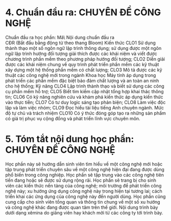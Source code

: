 # 4. Chuẩn đầu ra: CHUYÊN ĐỀ CÔNG NGHỆ
Chuẩn đầu ra học phần: Mã\ Nội dung chuẩn đầu ra\
CĐR (Bắt đầu bằng động từ theo thang Bloom) Kiến thức
CLO1 Sử dụng thành thạo một số ngôn ngữ lập trình thông dụng; sử dụng được một ngôn ngữ lập trình hướng đối tượng giải thích được các khái niệm và viết được chương trình phần mềm theo phương pháp hướng đối tượng;
CLO2 Diễn giải được các khái niệm chung về quy trình phát triển phần mềm các kỹ thuật xây dựng một hệ thống phần mềm có chất lượng;
CLO3 Mô tả được các kỹ thuật các công nghệ mới trong ngành Khoa học Máy tính áp dụng trong phát triển các phần mềm đặc biệt bảo đảm chất lượng và an toàn an ninh cho hệ thống;
Kỹ năng
CLO4 Lập trình thành thạo và biết sử dụng các công cụ phần mềm hỗ trợ;
CLO5 Biết tìm kiếm cập nhật tổng hợp khai thác thông tin;
CLO6 Có kỹ năng nghiên cứu và khám phá kiến thức áp dụng kiến thức vào thực tiễn;
CLO7 Có tư duy logic sáng tạo phản biện;
CLO8 Làm việc độc lập và làm việc nhóm;
CLO9 Đọc hiểu tài liệu tiếng Anh chuyên ngành.
Mức độ tự chủ và trách nhiệm
CLO10 Có ý thức đóng góp tạo ra những sản phẩm có giá trị phục vụ cộng đồng và phát triển lĩnh vực chuyên môn.
# 5. Tóm tắt nội dung học phần: CHUYÊN ĐỀ CÔNG NGHỆ
Học phần này sẽ hướng dẫn sinh viên tìm hiểu về một công nghệ mới hoặc tập trung phát triển chuyên sâu về một công nghệ hiện đại đang được dùng phổ biến trong công nghiệp. Học phần sẽ tập trung vào các công nghệ tiên tiến đang hoặc sẽ được sử dụng rộng rãi. Học phần sẽ trang bị cho sinh viên các kiến thức nền tảng của công nghệ; môi trường để phát triển công nghệ này; xu hướng ứng dụng công nghệ này trong hiện tại tương lai; cách triển khai các ứng dụng của công nghệ này đến người dùng. Học phần cũng cung cấp cho sinh viên tổng quan và thông tin chung về một số xu hướng và công nghệ khác đang được quan tâm trên thế giới. Nội dung trình bày dưới dạng xêmina do giảng viên hay khách mời từ các công ty tới trình bày.
